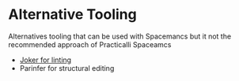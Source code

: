 # Alternative Tooling

Alternatives tooling that can be used with Spacemancs but it not the recommended approach of Practicalli Spaceamcs

* [Joker for linting](joker.md)
* Parinfer for structural editing

